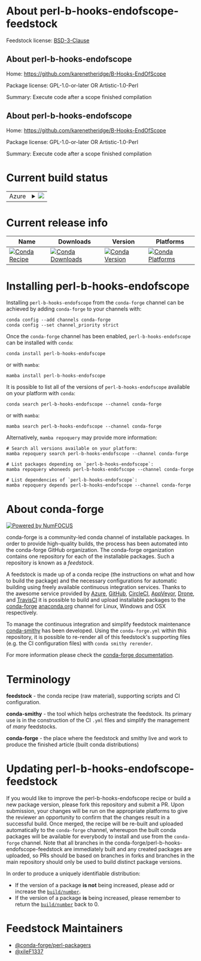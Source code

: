About perl-b-hooks-endofscope-feedstock
=======================================

Feedstock license: [BSD-3-Clause](https://github.com/conda-forge/perl-b-hooks-endofscope-feedstock/blob/main/LICENSE.txt)


About perl-b-hooks-endofscope
-----------------------------

Home: https://github.com/karenetheridge/B-Hooks-EndOfScope

Package license: GPL-1.0-or-later OR Artistic-1.0-Perl

Summary: Execute code after a scope finished compilation

About perl-b-hooks-endofscope
-----------------------------

Home: https://github.com/karenetheridge/B-Hooks-EndOfScope

Package license: GPL-1.0-or-later OR Artistic-1.0-Perl

Summary: Execute code after a scope finished compilation

Current build status
====================


<table>
    
  <tr>
    <td>Azure</td>
    <td>
      <details>
        <summary>
          <a href="https://dev.azure.com/conda-forge/feedstock-builds/_build/latest?definitionId=18508&branchName=main">
            <img src="https://dev.azure.com/conda-forge/feedstock-builds/_apis/build/status/perl-b-hooks-endofscope-feedstock?branchName=main">
          </a>
        </summary>
        <table>
          <thead><tr><th>Variant</th><th>Status</th></tr></thead>
          <tbody><tr>
              <td>linux_64</td>
              <td>
                <a href="https://dev.azure.com/conda-forge/feedstock-builds/_build/latest?definitionId=18508&branchName=main">
                  <img src="https://dev.azure.com/conda-forge/feedstock-builds/_apis/build/status/perl-b-hooks-endofscope-feedstock?branchName=main&jobName=linux&configuration=linux%20linux_64_" alt="variant">
                </a>
              </td>
            </tr><tr>
              <td>osx_64</td>
              <td>
                <a href="https://dev.azure.com/conda-forge/feedstock-builds/_build/latest?definitionId=18508&branchName=main">
                  <img src="https://dev.azure.com/conda-forge/feedstock-builds/_apis/build/status/perl-b-hooks-endofscope-feedstock?branchName=main&jobName=osx&configuration=osx%20osx_64_" alt="variant">
                </a>
              </td>
            </tr>
          </tbody>
        </table>
      </details>
    </td>
  </tr>
</table>

Current release info
====================

| Name | Downloads | Version | Platforms |
| --- | --- | --- | --- |
| [![Conda Recipe](https://img.shields.io/badge/recipe-perl--b--hooks--endofscope-green.svg)](https://anaconda.org/conda-forge/perl-b-hooks-endofscope) | [![Conda Downloads](https://img.shields.io/conda/dn/conda-forge/perl-b-hooks-endofscope.svg)](https://anaconda.org/conda-forge/perl-b-hooks-endofscope) | [![Conda Version](https://img.shields.io/conda/vn/conda-forge/perl-b-hooks-endofscope.svg)](https://anaconda.org/conda-forge/perl-b-hooks-endofscope) | [![Conda Platforms](https://img.shields.io/conda/pn/conda-forge/perl-b-hooks-endofscope.svg)](https://anaconda.org/conda-forge/perl-b-hooks-endofscope) |

Installing perl-b-hooks-endofscope
==================================

Installing `perl-b-hooks-endofscope` from the `conda-forge` channel can be achieved by adding `conda-forge` to your channels with:

```
conda config --add channels conda-forge
conda config --set channel_priority strict
```

Once the `conda-forge` channel has been enabled, `perl-b-hooks-endofscope` can be installed with `conda`:

```
conda install perl-b-hooks-endofscope
```

or with `mamba`:

```
mamba install perl-b-hooks-endofscope
```

It is possible to list all of the versions of `perl-b-hooks-endofscope` available on your platform with `conda`:

```
conda search perl-b-hooks-endofscope --channel conda-forge
```

or with `mamba`:

```
mamba search perl-b-hooks-endofscope --channel conda-forge
```

Alternatively, `mamba repoquery` may provide more information:

```
# Search all versions available on your platform:
mamba repoquery search perl-b-hooks-endofscope --channel conda-forge

# List packages depending on `perl-b-hooks-endofscope`:
mamba repoquery whoneeds perl-b-hooks-endofscope --channel conda-forge

# List dependencies of `perl-b-hooks-endofscope`:
mamba repoquery depends perl-b-hooks-endofscope --channel conda-forge
```


About conda-forge
=================

[![Powered by
NumFOCUS](https://img.shields.io/badge/powered%20by-NumFOCUS-orange.svg?style=flat&colorA=E1523D&colorB=007D8A)](https://numfocus.org)

conda-forge is a community-led conda channel of installable packages.
In order to provide high-quality builds, the process has been automated into the
conda-forge GitHub organization. The conda-forge organization contains one repository
for each of the installable packages. Such a repository is known as a *feedstock*.

A feedstock is made up of a conda recipe (the instructions on what and how to build
the package) and the necessary configurations for automatic building using freely
available continuous integration services. Thanks to the awesome service provided by
[Azure](https://azure.microsoft.com/en-us/services/devops/), [GitHub](https://github.com/),
[CircleCI](https://circleci.com/), [AppVeyor](https://www.appveyor.com/),
[Drone](https://cloud.drone.io/welcome), and [TravisCI](https://travis-ci.com/)
it is possible to build and upload installable packages to the
[conda-forge](https://anaconda.org/conda-forge) [anaconda.org](https://anaconda.org/)
channel for Linux, Windows and OSX respectively.

To manage the continuous integration and simplify feedstock maintenance
[conda-smithy](https://github.com/conda-forge/conda-smithy) has been developed.
Using the ``conda-forge.yml`` within this repository, it is possible to re-render all of
this feedstock's supporting files (e.g. the CI configuration files) with ``conda smithy rerender``.

For more information please check the [conda-forge documentation](https://conda-forge.org/docs/).

Terminology
===========

**feedstock** - the conda recipe (raw material), supporting scripts and CI configuration.

**conda-smithy** - the tool which helps orchestrate the feedstock.
                   Its primary use is in the construction of the CI ``.yml`` files
                   and simplify the management of *many* feedstocks.

**conda-forge** - the place where the feedstock and smithy live and work to
                  produce the finished article (built conda distributions)


Updating perl-b-hooks-endofscope-feedstock
==========================================

If you would like to improve the perl-b-hooks-endofscope recipe or build a new
package version, please fork this repository and submit a PR. Upon submission,
your changes will be run on the appropriate platforms to give the reviewer an
opportunity to confirm that the changes result in a successful build. Once
merged, the recipe will be re-built and uploaded automatically to the
`conda-forge` channel, whereupon the built conda packages will be available for
everybody to install and use from the `conda-forge` channel.
Note that all branches in the conda-forge/perl-b-hooks-endofscope-feedstock are
immediately built and any created packages are uploaded, so PRs should be based
on branches in forks and branches in the main repository should only be used to
build distinct package versions.

In order to produce a uniquely identifiable distribution:
 * If the version of a package **is not** being increased, please add or increase
   the [``build/number``](https://docs.conda.io/projects/conda-build/en/latest/resources/define-metadata.html#build-number-and-string).
 * If the version of a package **is** being increased, please remember to return
   the [``build/number``](https://docs.conda.io/projects/conda-build/en/latest/resources/define-metadata.html#build-number-and-string)
   back to 0.

Feedstock Maintainers
=====================

* [@conda-forge/perl-packagers](https://github.com/conda-forge/perl-packagers/)
* [@xileF1337](https://github.com/xileF1337/)

